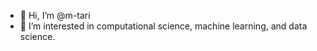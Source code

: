 - 👋 Hi, I’m @m-tari
- 👀 I’m interested in computational science, machine learning, and data science.

<!---
m-tari/m-tari is a ✨ special ✨ repository because its `README.md` (this file) appears on your GitHub profile.
You can click the Preview link to take a look at your changes.
--->
